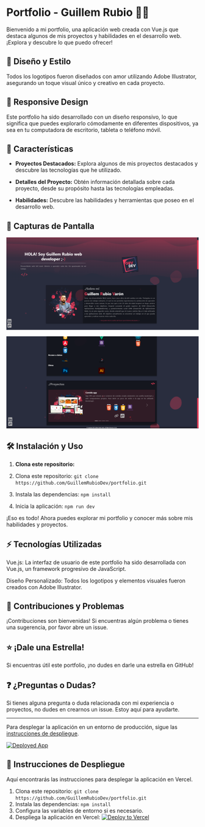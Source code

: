 # Portfolio - Guillem Rubio 🚀🎨

Bienvenido a mi portfolio, una aplicación web creada con Vue.js que destaca algunos de mis proyectos y habilidades en el desarrollo web. ¡Explora y descubre lo que puedo ofrecer!

## 🎨 Diseño y Estilo

Todos los logotipos fueron diseñados con amor utilizando Adobe Illustrator, asegurando un toque visual único y creativo en cada proyecto.

## 📱 Responsive Design

Este portfolio ha sido desarrollado con un diseño responsivo, lo que significa que puedes explorarlo cómodamente en diferentes dispositivos, ya sea en tu computadora de escritorio, tableta o teléfono móvil.

## 🚀 Características

- **Proyectos Destacados:** Explora algunos de mis proyectos destacados y descubre las tecnologías que he utilizado.

- **Detalles del Proyecto:** Obtén información detallada sobre cada proyecto, desde su propósito hasta las tecnologías empleadas.

- **Habilidades:** Descubre las habilidades y herramientas que poseo en el desarrollo web.

## 📸 Capturas de Pantalla

![Captura de Pantalla 1](/src/assets/img/ensenyar1.png)

![Captura de Pantalla 2](/src/assets/img/ensenyar2.png)

## 🛠️ Instalación y Uso

1. **Clona este repositorio:**

1. Clona este repositorio: `git clone https://github.com/GuillemRubioDev/portfolio.git`
1. Instala las dependencias: `npm install`
1. Inicia la aplicación: `npm run dev`

¡Eso es todo! Ahora puedes explorar mi portfolio y conocer más sobre mis habilidades y proyectos.

## ⚡️ Tecnologías Utilizadas

Vue.js: La interfaz de usuario de este portfolio ha sido desarrollada con Vue.js, un framework progresivo de JavaScript.

Diseño Personalizado: Todos los logotipos y elementos visuales fueron creados con Adobe Illustrator.

## 🤝 Contribuciones y Problemas

¡Contribuciones son bienvenidas! Si encuentras algún problema o tienes una sugerencia, por favor abre un issue.

## ⭐ ¡Dale una Estrella!

Si encuentras útil este portfolio, ¡no dudes en darle una estrella en GitHub!

## ❓ ¿Preguntas o Dudas?

Si tienes alguna pregunta o duda relacionada con mi experiencia o proyectos, no dudes en crearnos un issue. Estoy aquí para ayudarte.

---

Para desplegar la aplicación en un entorno de producción, sigue las [instrucciones de despliegue](#).

[![Deployed App](https://vercel.com/button)](https://portfolio-seven-liard.vercel.app/)

## 🚀 Instrucciones de Despliegue

Aquí encontrarás las instrucciones para desplegar la aplicación en Vercel.

1. Clona este repositorio: `git clone https://github.com/GuillemRubioDev/portfolio.git`
2. Instala las dependencias: `npm install`
3. Configura las variables de entorno si es necesario.
4. Despliega la aplicación en Vercel: [![Deploy to Vercel](https://vercel.com/button)](https://vercel.com/import/project?template=https://github.com/GuillemRubioDev/portfolio)
